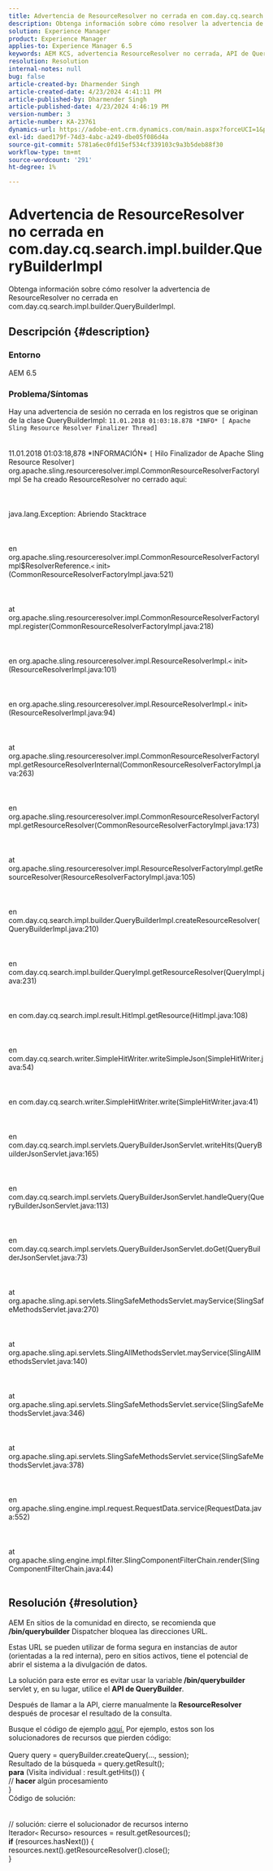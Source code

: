 ```yaml
---
title: Advertencia de ResourceResolver no cerrada en com.day.cq.search.impl.builder.QueryBuilderImpl
description: Obtenga información sobre cómo resolver la advertencia de ResourceResolver no cerrada en com.day.cq.search.impl.builder.QueryBuilderImpl.
solution: Experience Manager
product: Experience Manager
applies-to: Experience Manager 6.5
keywords: AEM KCS, advertencia ResourceResolver no cerrada, API de QueryBuilder, 6.5, Adobe Experience Manager 6.5, Solución de problemas, com.day.cq.search.impl.builder.QueryBuilderImpl
resolution: Resolution
internal-notes: null
bug: false
article-created-by: Dharmender Singh
article-created-date: 4/23/2024 4:41:11 PM
article-published-by: Dharmender Singh
article-published-date: 4/23/2024 4:46:19 PM
version-number: 3
article-number: KA-23761
dynamics-url: https://adobe-ent.crm.dynamics.com/main.aspx?forceUCI=1&pagetype=entityrecord&etn=knowledgearticle&id=a4979244-9001-ef11-a1fd-6045bd026dc7
exl-id: daed179f-74d3-4abc-a249-dbe05f086d4a
source-git-commit: 5781a6ec0fd15ef534cf339103c9a3b5deb88f30
workflow-type: tm+mt
source-wordcount: '291'
ht-degree: 1%

---
```


# Advertencia de ResourceResolver no cerrada en com.day.cq.search.impl.builder.QueryBuilderImpl


Obtenga información sobre cómo resolver la advertencia de ResourceResolver no cerrada en com.day.cq.search.impl.builder.QueryBuilderImpl.

## Descripción {#description}


### Entorno

AEM 6.5

### Problema/Síntomas

Hay una advertencia de sesión no cerrada en los registros que se originan de la clase QueryBuilderImpl: `11.01.2018 01:03:18.878 *INFO* [ Apache Sling Resource Resolver Finalizer Thread]`
<br><br><br>11.01.2018 01:03:18,878 \*INFORMACIÓN\* `[` Hilo Finalizador de Apache Sling Resource Resolver`]`  org.apache.sling.resourceresolver.impl.CommonResourceResolverFactoryImpl Se ha creado ResourceResolver no cerrado aquí: <br><br><br><br>java.lang.Exception: Abriendo Stacktrace<br><br><br><br>en org.apache.sling.resourceresolver.impl.CommonResourceResolverFactoryImpl$ResolverReference.`<` init`>` (CommonResourceResolverFactoryImpl.java:521)<br><br><br><br>at org.apache.sling.resourceresolver.impl.CommonResourceResolverFactoryImpl.register(CommonResourceResolverFactoryImpl.java:218)<br><br><br><br>en org.apache.sling.resourceresolver.impl.ResourceResolverImpl.`<` init`>` (ResourceResolverImpl.java:101)<br><br><br><br>en org.apache.sling.resourceresolver.impl.ResourceResolverImpl.`<` init`>` (ResourceResolverImpl.java:94)<br><br><br><br>at org.apache.sling.resourceresolver.impl.CommonResourceResolverFactoryImpl.getResourceResolverInternal(CommonResourceResolverFactoryImpl.java:263)<br><br><br><br>en org.apache.sling.resourceresolver.impl.CommonResourceResolverFactoryImpl.getResourceResolver(CommonResourceResolverFactoryImpl.java:173)<br><br><br><br>at org.apache.sling.resourceresolver.impl.ResourceResolverFactoryImpl.getResourceResolver(ResourceResolverFactoryImpl.java:105)<br><br><br><br>en com.day.cq.search.impl.builder.QueryBuilderImpl.createResourceResolver(QueryBuilderImpl.java:210)<br><br><br><br>en com.day.cq.search.impl.builder.QueryImpl.getResourceResolver(QueryImpl.java:231)<br><br><br><br>en com.day.cq.search.impl.result.HitImpl.getResource(HitImpl.java:108)<br><br><br><br>en com.day.cq.search.writer.SimpleHitWriter.writeSimpleJson(SimpleHitWriter.java:54)<br><br><br><br>en com.day.cq.search.writer.SimpleHitWriter.write(SimpleHitWriter.java:41)<br><br><br><br>en com.day.cq.search.impl.servlets.QueryBuilderJsonServlet.writeHits(QueryBuilderJsonServlet.java:165)<br><br><br><br>en com.day.cq.search.impl.servlets.QueryBuilderJsonServlet.handleQuery(QueryBuilderJsonServlet.java:113)<br><br><br><br>en com.day.cq.search.impl.servlets.QueryBuilderJsonServlet.doGet(QueryBuilderJsonServlet.java:73)<br><br><br><br>at org.apache.sling.api.servlets.SlingSafeMethodsServlet.mayService(SlingSafeMethodsServlet.java:270)<br><br><br><br>at org.apache.sling.api.servlets.SlingAllMethodsServlet.mayService(SlingAllMethodsServlet.java:140)<br><br><br><br>at org.apache.sling.api.servlets.SlingSafeMethodsServlet.service(SlingSafeMethodsServlet.java:346)<br><br><br><br>at org.apache.sling.api.servlets.SlingSafeMethodsServlet.service(SlingSafeMethodsServlet.java:378)<br><br><br><br>en org.apache.sling.engine.impl.request.RequestData.service(RequestData.java:552)<br><br><br><br>at org.apache.sling.engine.impl.filter.SlingComponentFilterChain.render(SlingComponentFilterChain.java:44)<br><br>

## Resolución {#resolution}


AEM En sitios de la comunidad en directo, se recomienda que <b>/bin/querybuilder</b> Dispatcher bloquea las direcciones URL.

Estas URL se pueden utilizar de forma segura en instancias de autor (orientadas a la red interna), pero en sitios activos, tiene el potencial de abrir el sistema a la divulgación de datos.

La solución para este error es evitar usar la variable<b> /bin/querybuilder</b> servlet y, en su lugar, utilice el <b>API de QueryBuilder</b>.

Después de llamar a la API, cierre manualmente la <b>ResourceResolver </b>después de procesar el resultado de la consulta.

Busque el código de ejemplo [aquí.](https://github.com/search?q=repo%3AAdobe-Consulting-Services%2Facs-aem-samples%20SampleQueryBuilder&amp;amp;type=code) Por ejemplo, estos son los solucionadores de recursos que pierden código:
<br> <br>Query query = queryBuilder.createQuery(..., session);<br>Resultado de la búsqueda = query.getResult();<br><b>para</b> (Visita individual : result.getHits()) {<br>// <b>hacer</b> algún procesamiento<br>}<br>
Código de solución:
<br> <br> <br>// solución: cierre el solucionador de recursos interno<br>Iterador`<` Recurso`>`  resources = result.getResources();<br><b>if</b> (resources.hasNext()) {<br>resources.next().getResourceResolver().close();<br>}
